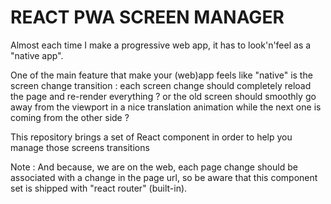 REACT PWA SCREEN MANAGER
========================

Almost each time I make a progressive web app, it has to look'n'feel as a "native app".

One of the main feature that make your (web)app feels like "native" is the screen change transition : each screen change should completely reload the page and re-render everything ? or the old screen should smoothly go away from the viewport in a nice translation animation while the next one is coming from the other side ?

This repository brings a set of React component in order to help you manage those screens transitions

Note : And because, we are on the web, each page change should be associated with a change in the page url, so be aware that this component set is shipped with "react router" (built-in).